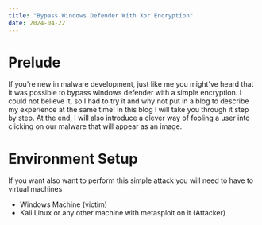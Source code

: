 ```yaml
---
title: "Bypass Windows Defender With Xor Encryption"
date: 2024-04-22
---
```


# Prelude
If you're new in malware development, just like me you might've heard that it was possible to bypass windows defender with a simple encryption. 
I could not believe it, so I had to try it and why not put in a blog to describe my experience at the same time!
In this blog I will take you through it step by step. At the end, I will also introduce a clever way of fooling a user into clicking on our malware that will appear as an image.

# Environment Setup
If you want also want to perform this simple attack you will need to have to virtual machines
  - Windows Machine (victim)
  - Kali Linux or any other machine with metasploit on it (Attacker)


